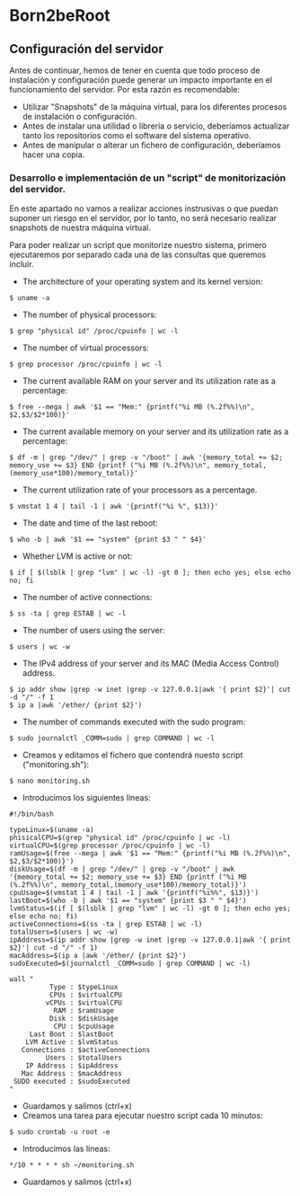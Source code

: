 # Born2beRoot

## Configuración del servidor

Antes de continuar, hemos de tener en cuenta que todo proceso de instalación y configuración puede generar un impacto importante en el funcionamiento del servidor. Por esta razón es recomendable:

- Utilizar "Snapshots" de la máquina virtual, para los diferentes procesos de instalación o configuración.
- Antes de instalar una utilidad o libreria o servicio, deberíamos actualizar tanto los repositorios como el software del sistema operativo.
- Antes de manipular o alterar un fichero de configuración, deberíamos hacer una copia.

### Desarrollo e implementación de un "script" de monitorización del servidor.

En este apartado no vamos a realizar acciones instrusivas o que puedan suponer un riesgo en el servidor, por lo tanto, no será necesario realizar snapshots de nuestra máquina virtual.

Para poder realizar un script que monitorize nuestro sistema, primero ejecutaremos por separado cada una de las consultas que queremos incluir.

- The architecture of your operating system and its kernel version:
```
$ uname -a
```
- The number of physical processors:
```
$ grep "physical id" /proc/cpuinfo | wc -l
```
- The number of virtual processors:
```
$ grep processor /proc/cpuinfo | wc -l
```
- The current available RAM on your server and its utilization rate as a percentage:
```
$ free --mega | awk '$1 == "Mem:" {printf("%i MB (%.2f%%)\n", $2,$3/$2*100)}'
```
- The current available memory on your server and its utilization rate as a percentage:
```
$ df -m | grep "/dev/" | grep -v "/boot" | awk '{memory_total += $2; memory_use += $3} END {printf ("%i MB (%.2f%%)\n", memory_total,(memory_use*100)/memory_total)}'
```
- The current utilization rate of your processors as a percentage.
```
$ vmstat 1 4 | tail -1 | awk '{printf("%i %", $13)}'
```
- The date and time of the last reboot:
```
$ who -b | awk '$1 == "system" {print $3 " " $4}'
```
- Whether LVM is active or not:
```
$ if [ $(lsblk | grep "lvm" | wc -l) -gt 0 ]; then echo yes; else echo no; fi
```
- The number of active connections:
```
$ ss -ta | grep ESTAB | wc -l
```
- The number of users using the server:
```
$ users | wc -w
```
- The IPv4 address of your server and its MAC (Media Access Control) address.
```
$ ip addr show |grep -w inet |grep -v 127.0.0.1|awk '{ print $2}'| cut -d "/" -f 1
$ ip a |awk '/ether/ {print $2}')
```
- The number of commands executed with the sudo program:
```
$ sudo journalctl _COMM=sudo | grep COMMAND | wc -l
```
- Creamos y editamos el fichero que contendrá nuesto script ("monitoring.sh"):
```
$ nano monitoring.sh
```
- Introducimos los siguientes lineas:
```
#!/bin/bash

typeLinux=$(uname -a)
phisicalCPU=$(grep "physical id" /proc/cpuinfo | wc -l)
virtualCPU=$(grep processor /proc/cpuinfo | wc -l)
ramUsage=$(free --mega | awk '$1 == "Mem:" {printf("%i MB (%.2f%%)\n", $2,$3/$2*100)}')
diskUsage=$(df -m | grep "/dev/" | grep -v "/boot" | awk '{memory_total += $2; memory_use += $3} END {printf ("%i MB (%.2f%%)\n", memory_total,(memory_use*100)/memory_total)}')
cpuUsage=$(vmstat 1 4 | tail -1 | awk '{printf("%i%%", $13)}')
lastBoot=$(who -b | awk '$1 == "system" {print $3 " " $4}')
lvmStatus=$(if [ $(lsblk | grep "lvm" | wc -l) -gt 0 ]; then echo yes; else echo no; fi)
activeConnections=$(ss -ta | grep ESTAB | wc -l)
totalUsers=$(users | wc -w)
ipAddress=$(ip addr show |grep -w inet |grep -v 127.0.0.1|awk '{ print $2}'| cut -d "/" -f 1)
macAddress=$(ip a |awk '/ether/ {print $2}')
sudoExecuted=$(journalctl _COMM=sudo | grep COMMAND | wc -l)

wall " 
          Type : $typeLinux
          CPUs : $virtualCPU
         vCPUs : $virtualCPU
           RAM : $ramUsage
          Disk : $diskUsage
           CPU : $cpuUsage
     Last Boot : $lastBoot
    LVM Active : $lvmStatus
   Connections : $activeConnections
         Users : $totalUsers
    IP Address : $ipAddress
   Mac Address : $macAddress
 SUDO executed : $sudoExecuted
"
```
- Guardamos y salimos (ctrl+x)
- Creamos una tarea para ejecutar nuestro script cada 10 minutos:
```
$ sudo crontab -u root -e
```
- Introducimos las líneas:
```
*/10 * * * * sh ~/monitoring.sh
```
- Guardamos y salimos (ctrl+x)

